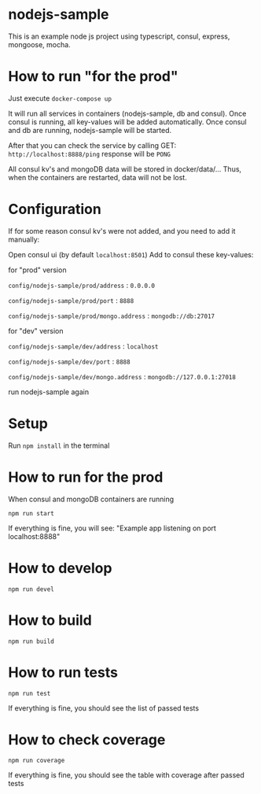 # nodejs-sample
This is an example node js project using typescript, consul, express, mongoose, mocha.

# How to run "for the prod"

Just execute `docker-compose up`

It will run all services in containers (nodejs-sample, db and consul).
Once consul is running, all key-values will be added automatically.
Once consul and db are running, nodejs-sample will be started.

After that you can check the service by calling
GET: `http://localhost:8888/ping`
response will be `PONG`

All consul kv's and mongoDB data will be stored in docker/data/...
Thus, when the containers are restarted, data will not be lost.

# Configuration

If for some reason consul kv's were not added, and you need to add it manually:

Open consul ui (by default `localhost:8501`)
Add to consul these key-values:

for "prod" version

`config/nodejs-sample/prod/address` : `0.0.0.0`

`config/nodejs-sample/prod/port` : `8888`

`config/nodejs-sample/prod/mongo.address` : `mongodb://db:27017`


for "dev" version

`config/nodejs-sample/dev/address` : `localhost`

`config/nodejs-sample/dev/port` : `8888`

`config/nodejs-sample/dev/mongo.address` : `mongodb://127.0.0.1:27018`


run nodejs-sample again

# Setup
Run `npm install` in the terminal

# How to run for the prod

When consul and mongoDB containers are running
```
npm run start
```

If everything is fine, you will see:
"Example app listening on port localhost:8888"

# How to develop

```
npm run devel
```

# How to build

```
npm run build
```

# How to run tests

```
npm run test
```

If everything is fine, you should see the list of passed tests

# How to check coverage

```
npm run coverage
```
If everything is fine, you should see the table with coverage after passed tests
